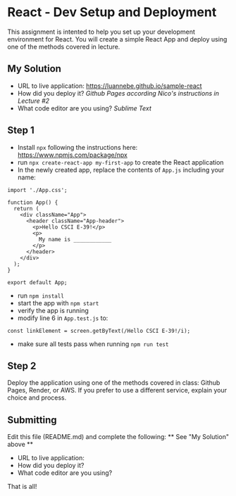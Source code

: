 # React - Dev Setup and Deployment

This assignment is intented to help you set up your development environment for React. You will create a simple React App and deploy using one of the methods covered in lecture.

## My Solution
- URL to live application: https://luannebe.github.io/sample-react
- How did you deploy it? _Github Pages according Nico's instructions in Lecture #2_
- What code editor are you using? _Sublime Text_

## Step 1
- Install `npx` following the instructions here: https://www.npmjs.com/package/npx
- run `npx create-react-app my-first-app` to create the React application
- In the newly created app, replace the contents of `App.js` including your name:

```
import './App.css';

function App() {
  return (
    <div className="App">
      <header className="App-header">
        <p>Hello CSCI E-39!</p>
        <p>
          My name is ____________
        </p>
      </header>
    </div>
  );
}

export default App;
```

- run `npm install`
- start the app with `npm start`
- verify the app is running
- modify line 6 in `App.test.js` to:

`const linkElement = screen.getByText(/Hello CSCI E-39!/i);`

- make sure all tests pass when running `npm run test` 

## Step 2
Deploy the application using one of the methods covered in class: Github Pages, Render, or AWS. If you prefer to use a different service, explain your choice and process.

## Submitting
Edit this file (README.md) and complete the following:
** See "My Solution" above **
- URL to live application: 
- How did you deploy it?
- What code editor are you using?

That is all!
